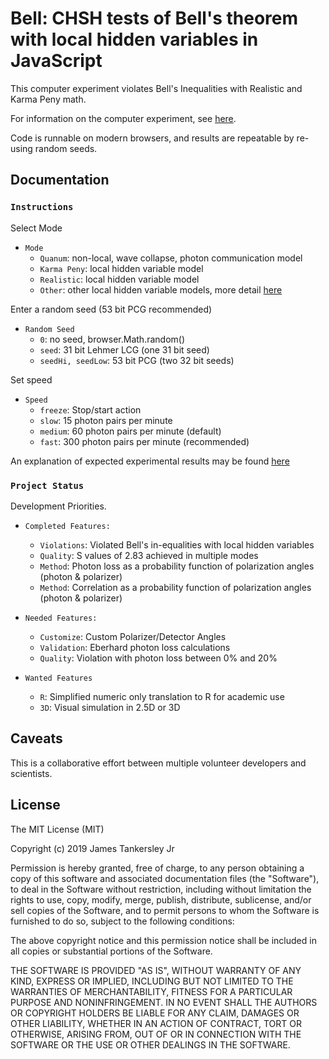 # Bell: CHSH tests of Bell's theorem with local hidden variables in JavaScript

This computer experiment violates Bell's Inequalities with Realistic and Karma Peny math.

For information on the computer experiment, see [here](https://sites.google.com/site/physicschecker/unsettled-physics/testing-bells-theorem-paper).

Code is runnable on modern browsers, and results are repeatable by re-using random seeds.

## Documentation

### `Instructions`

Select Mode

- `Mode` 
    + `Quanum`: non-local, wave collapse, photon communication model
    + `Karma Peny`: local hidden variable model
    + `Realistic`: local hidden variable model
    + `Other`: other local hidden variable models, more detail [here](https://sites.google.com/site/physicschecker/unsettled-physics/testing-bells-theorem-paper)

Enter a random seed (53 bit PCG recommended)

- `Random Seed`
    + `0`: no seed, browser.Math.random()
    + `seed`: 31 bit Lehmer LCG (one 31 bit seed)
    + `seedHi, seedLow`: 53 bit PCG (two 32 bit seeds)

Set speed

- `Speed`
   + `freeze`: Stop/start action
   + `slow`: 15 photon pairs per minute
   + `medium`: 60 photon pairs per minute (default)
   + `fast`: 300 photon pairs per minute (recommended)

An explanation of expected experimental results may be found [here](https://sites.google.com/site/physicschecker/unsettled-physics/testing-bells-theorem-paper)

### `Project Status`

Development Priorities.

- `Completed Features:`
    + `Violations`: Violated Bell's in-equalities with local hidden variables
    + `Quality`: S values of 2.83 achieved in multiple modes
    + `Method`: Photon loss as a probability function of polarization angles (photon & polarizer)
    + `Method`: Correlation as a probability function of polarization angles (photon & polarizer)
    
- `Needed Features:`
    + `Customize`: Custom Polarizer/Detector Angles
    + `Validation`: Eberhard photon loss calculations
    + `Quality`: Violation with photon loss between 0% and 20%
    
- `Wanted Features`
    + `R`: Simplified numeric only translation to R for academic use
    + `3D`: Visual simulation in 2.5D or 3D

## Caveats

This is a collaborative effort between multiple volunteer developers and scientists.

## License
The MIT License (MIT)

Copyright (c) 2019 James Tankersley Jr

Permission is hereby granted, free of charge, to any person obtaining a copy
of this software and associated documentation files (the "Software"), to deal
in the Software without restriction, including without limitation the rights
to use, copy, modify, merge, publish, distribute, sublicense, and/or sell
copies of the Software, and to permit persons to whom the Software is
furnished to do so, subject to the following conditions:

The above copyright notice and this permission notice shall be included in
all copies or substantial portions of the Software.

THE SOFTWARE IS PROVIDED "AS IS", WITHOUT WARRANTY OF ANY KIND, EXPRESS OR
IMPLIED, INCLUDING BUT NOT LIMITED TO THE WARRANTIES OF MERCHANTABILITY,
FITNESS FOR A PARTICULAR PURPOSE AND NONINFRINGEMENT. IN NO EVENT SHALL THE
AUTHORS OR COPYRIGHT HOLDERS BE LIABLE FOR ANY CLAIM, DAMAGES OR OTHER
LIABILITY, WHETHER IN AN ACTION OF CONTRACT, TORT OR OTHERWISE, ARISING FROM,
OUT OF OR IN CONNECTION WITH THE SOFTWARE OR THE USE OR OTHER DEALINGS IN
THE SOFTWARE.